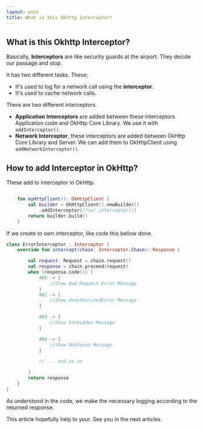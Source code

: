 ```yaml
---
layout: post
title: What is this Okhttp Interceptor?
---
```


## What is this Okhttp Interceptor?

Basically, **Interceptors** are like security guards at the airport. They decide our passage and stop.

It has two different tasks. These;

* It's used to log for a network call using the **interceptor**.
* It's used to cache network calls.

There are two different interceptors.

* **Application Interceptors** are added between these interceptors Application code and OkHttp Core Library. We use it with `addInterceptor()`.
* **Network Interceptor**, these interceptors are added between OkHttp Core Library and Server. We can add them to OkHttpClient using `addNetworkInterceptor()`.


## How to add Interceptor in OkHttp?

These add to Interceptor in OkHttp.

```kotlin

    fun myHttpClient(): OkHttpClient {
        val builder = OkHttpClient().newBuilder()
            .addInterceptor(/*our interceptor*/)
        return builder.build()
    }

```

If we create to own interceptor, like code this bellow done.

```kotlin
class ErrorInterceptor : Interceptor {
    override fun intercept(chain: Interceptor.Chain): Response {

        val request: Request = chain.request()
        val response = chain.proceed(request)
        when (response.code()) {
            400 -> {
                //Show Bad Request Error Message
            }
            401 -> {
                //Show UnauthorizedError Message
            }

            403 -> {
                //Show Forbidden Message
            }

            404 -> {
                //Show NotFound Message
            }

            // ... and so on

        }
        return response
    }
}

```

As understood in the code, we make the necessary logging according to the returned response.

This article hopefully help to your. See you in the next articles.
